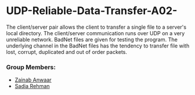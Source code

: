 # UDP-Reliable-Data-Transfer-A02-
The client/server pair allows the client to transfer a single file to a server's local directory. The client/server communication runs over UDP on a very unreliable network.
BadNet files are given for testing the program. The underlying channel in the BadNet files has the tendency to transfer file with lost, corrupt, duplicated and out of order packets.
### Group Members:
- [Zainab Anwaar](https://github.com/Pisceszaiby)
- [Sadia Rehman](https://github.com/sadiarehman)
